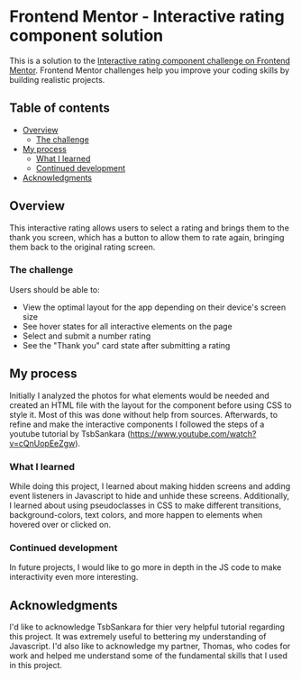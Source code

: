 # Frontend Mentor - Interactive rating component solution

This is a solution to the [Interactive rating component challenge on Frontend Mentor](https://www.frontendmentor.io/challenges/interactive-rating-component-koxpeBUmI). Frontend Mentor challenges help you improve your coding skills by building realistic projects. 

## Table of contents

- [Overview](#overview)
  - [The challenge](#the-challenge)
- [My process](#my-process)
  - [What I learned](#what-i-learned)
  - [Continued development](#continued-development)
- [Acknowledgments](#acknowledgments)


## Overview

This interactive rating allows users to select a rating and brings them to the thank you screen, which has a button to allow them to rate again, bringing them back to the original rating screen.

### The challenge

Users should be able to:

- View the optimal layout for the app depending on their device's screen size
- See hover states for all interactive elements on the page
- Select and submit a number rating
- See the "Thank you" card state after submitting a rating


## My process

Initially I analyzed the photos for what elements would be needed and created an HTML file with the layout for the component before using CSS to style it. Most of this was done without help from sources. Afterwards, to refine and make the interactive components I followed the steps of a youtube tutorial by TsbSankara (https://www.youtube.com/watch?v=cQnUopEeZgw). 


### What I learned

While doing this project, I learned about making hidden screens and adding event listeners in Javascript to hide and unhide these screens. Additionally, I learned about using pseudoclasses in CSS to make different transitions, background-colors, text colors, and more happen to elements when hovered over or clicked on. 


### Continued development

In future projects, I would like to go more in depth in the JS code to make interactivity even more interesting. 

## Acknowledgments

I'd like to acknowledge TsbSankara for thier very helpful tutorial regarding this project. It was extremely useful to bettering my understanding of Javascript. I'd also like to acknowledge my partner, Thomas, who codes for work and helped me understand some of the fundamental skills that I used in this project. 
